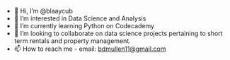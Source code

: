 - 👋 Hi, I’m @blaaycub
- 👀 I’m interested in Data Science and Analysis
- 🌱 I’m currently learning Python on Codecademy
- 💞️ I’m looking to collaborate on data science projects pertaining to short term rentals and property management. 
- 📫 How to reach me - email: bdmullen11@gmail.com

<!---
blaaycub/blaaycub is a ✨ special ✨ repository because its `README.md` (this file) appears on your GitHub profile.
You can click the Preview link to take a look at your changes.
--->
